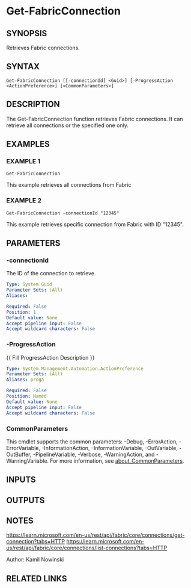 ﻿---
external help file: FabricTools-help.xml
Module Name: FabricTools
online version:
schema: 2.0.0
---

# Get-FabricConnection

## SYNOPSIS
Retrieves Fabric connections.

## SYNTAX

```
Get-FabricConnection [[-connectionId] <Guid>] [-ProgressAction <ActionPreference>] [<CommonParameters>]
```

## DESCRIPTION
The Get-FabricConnection function retrieves Fabric connections.
It can retrieve all connections or the specified one only.

## EXAMPLES

### EXAMPLE 1
```
Get-FabricConnection
```

This example retrieves all connections from Fabric

### EXAMPLE 2
```
Get-FabricConnection -connectionId "12345"
```

This example retrieves specific connection from Fabric with ID "12345".

## PARAMETERS

### -connectionId
The ID of the connection to retrieve.

```yaml
Type: System.Guid
Parameter Sets: (All)
Aliases:

Required: False
Position: 1
Default value: None
Accept pipeline input: False
Accept wildcard characters: False
```

### -ProgressAction
{{ Fill ProgressAction Description }}

```yaml
Type: System.Management.Automation.ActionPreference
Parameter Sets: (All)
Aliases: proga

Required: False
Position: Named
Default value: None
Accept pipeline input: False
Accept wildcard characters: False
```

### CommonParameters
This cmdlet supports the common parameters: -Debug, -ErrorAction, -ErrorVariable, -InformationAction, -InformationVariable, -OutVariable, -OutBuffer, -PipelineVariable, -Verbose, -WarningAction, and -WarningVariable. For more information, see [about_CommonParameters](http://go.microsoft.com/fwlink/?LinkID=113216).

## INPUTS

## OUTPUTS

## NOTES
https://learn.microsoft.com/en-us/rest/api/fabric/core/connections/get-connection?tabs=HTTP
https://learn.microsoft.com/en-us/rest/api/fabric/core/connections/list-connections?tabs=HTTP

Author: Kamil Nowinski

## RELATED LINKS
